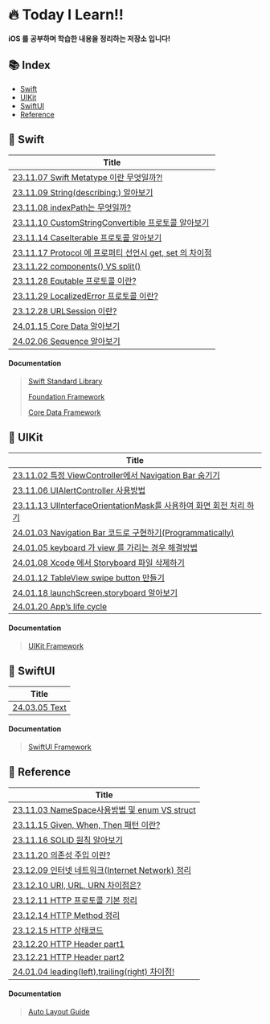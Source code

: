 # 🔥 Today I Learn!!

**iOS 를 공부하며 학습한 내용을 정리하는 저장소 입니다!**

## 📚 Index

- [Swift](#-Swift) 
- [UIKit](#-UIKit)
- [SwiftUI](#-SwiftUI)
- [Reference](#-Reference)


## 📑 Swift

|Title|
|-----|
|[23.11.07 Swift Metatype 이란 무엇일까?!](https://github.com/Developer-Nova/TIL_iOS/blob/main/2023%EB%85%84/11%EC%9B%94/231107.md)|
|[23.11.09 String(describing:) 알아보기](https://github.com/Developer-Nova/TIL_iOS/blob/main/2023%EB%85%84/11%EC%9B%94/231109.md)|
|[23.11.08 indexPath는 무엇일까?](https://github.com/Developer-Nova/TIL_iOS/blob/main/2023%EB%85%84/11%EC%9B%94/231108.md)|
|[23.11.10 CustomStringConvertible 프로토콜 알아보기](https://github.com/Developer-Nova/TIL_iOS/blob/main/2023%EB%85%84/11%EC%9B%94/231110.md)|
|[23.11.14 CaseIterable 프로토콜 알아보기](https://github.com/Developer-Nova/TIL_iOS/blob/main/2023%EB%85%84/11%EC%9B%94/231114.md)|
|[23.11.17 Protocol 에 프로퍼티 선언시 get, set 의 차이점](https://github.com/Developer-Nova/TIL_iOS/blob/main/2023%EB%85%84/11%EC%9B%94/231117.md)|
|[23.11.22 components() VS split()](https://github.com/Developer-Nova/TIL_iOS/blob/main/2023%EB%85%84/11%EC%9B%94/231122.md)|
|[23.11.28 Equtable 프로토콜 이란?](https://github.com/Developer-Nova/TIL_iOS/blob/main/2023%EB%85%84/11%EC%9B%94/231128.md)|
|[23.11.29 LocalizedError 프로토콜 이란?](https://github.com/Developer-Nova/TIL_iOS/blob/main/2023%EB%85%84/11%EC%9B%94/231129.md)|
|[23.12.28 URLSession 이란?](https://github.com/Developer-Nova/TIL_iOS/blob/main/2023%EB%85%84/12%EC%9B%94/231228.md)|
|[24.01.15 Core Data 알아보기](https://github.com/Developer-Nova/TIL_iOS/blob/main/2024%EB%85%84/1%EC%9B%94/240115.md)|
|[24.02.06 Sequence 알아보기](https://github.com/Developer-Nova/TIL_iOS/blob/main/2024%EB%85%84/2%EC%9B%94/24.02.06.md)|

#### Documentation

> [Swift Standard Library](https://developer.apple.com/documentation/swift/swift-standard-library)
> 
> [Foundation Framework](https://developer.apple.com/documentation/foundation/)
> 
> [Core Data Framework](https://developer.apple.com/documentation/coredata/)  


## 🔎 UIKit

|Title|
|-----|
|[23.11.02 특정 ViewController에서 Navigation Bar 숨기기](https://github.com/Developer-Nova/TIL_iOS/blob/main/2023%EB%85%84/11%EC%9B%94/231102.md)|
|[23.11.06 UIAlertController 사용방법](https://github.com/Developer-Nova/TIL_iOS/blob/main/2023%EB%85%84/11%EC%9B%94/231106.md)|
|[23.11.13 UIInterfaceOrientationMask를 사용하여 화면 회전 처리 하기](https://github.com/Developer-Nova/TIL_iOS/blob/main/2023%EB%85%84/11%EC%9B%94/231113.md)|
|[24.01.03 Navigation Bar 코드로 구현하기(Programmatically)](https://github.com/Developer-Nova/TIL_iOS/blob/main/2024%EB%85%84/1%EC%9B%94/240103.md)|
|[24.01.05 keyboard 가 view 를 가리는 경우 해결방법](https://github.com/Developer-Nova/TIL_iOS/blob/main/2024%EB%85%84/1%EC%9B%94/240105.md)|
|[24.01.08 Xcode 에서 Storyboard 파일 삭제하기](https://github.com/Developer-Nova/TIL_iOS/blob/main/2024%EB%85%84/1%EC%9B%94/240108.md)|
|[24.01.12 TableView swipe button 만들기](https://github.com/Developer-Nova/TIL_iOS/blob/main/2024%EB%85%84/1%EC%9B%94/240112.md)|
|[24.01.18 launchScreen.storyboard 알아보기](https://github.com/Developer-Nova/TIL_iOS/blob/main/2024%EB%85%84/1%EC%9B%94/240118.md)|
|[24.01.20 App’s life cycle](https://github.com/Developer-Nova/TIL_iOS/blob/main/2024%EB%85%84/1%EC%9B%94/240120.md)|

#### Documentation

> [UIKit Framework](https://developer.apple.com/documentation/uikit/)


## 🔎 SwiftUI

|Title|
|-----|
|[24.03.05 Text](https://github.com/Developer-Nova/TIL_iOS/blob/main/2024%EB%85%84/3%EC%9B%94/240305.md)|

#### Documentation

> [SwiftUI Framework](https://developer.apple.com/documentation/swiftui/)


## 🔗 Reference

|Title|
|-----|
|[23.11.03 NameSpace사용방법 및 enum VS struct](https://github.com/Developer-Nova/TIL_iOS/blob/main/2023%EB%85%84/11%EC%9B%94/231103.md)|
|[23.11.15 Given, When, Then 패턴 이란?](https://github.com/Developer-Nova/TIL_iOS/blob/main/2023%EB%85%84/11%EC%9B%94/231115.md)|
|[23.11.16 SOLID 원칙 알아보기](https://github.com/Developer-Nova/TIL_iOS/blob/main/2023%EB%85%84/11%EC%9B%94/231116.md)|
|[23.11.20 의존성 주입 이란?](https://github.com/Developer-Nova/TIL_iOS/blob/main/2023%EB%85%84/11%EC%9B%94/231120.md)|
|[23.12.09 인터넷 네트워크(Internet Network) 정리](https://github.com/Developer-Nova/TIL_iOS/blob/main/2023%EB%85%84/12%EC%9B%94/231209.md)|
|[23.12.10 URI, URL, URN 차이점은?](https://github.com/Developer-Nova/TIL_iOS/blob/main/2023%EB%85%84/12%EC%9B%94/231210.md)|
|[23.12.11 HTTP 프로토콜 기본 정리](https://github.com/Developer-Nova/TIL_iOS/blob/main/2023%EB%85%84/12%EC%9B%94/231211.md)|
|[23.12.14 HTTP Method 정리](https://github.com/Developer-Nova/TIL_iOS/blob/main/2023%EB%85%84/12%EC%9B%94/231214.md)|
|[23.12.15 HTTP 상태코드](https://github.com/Developer-Nova/TIL_iOS/blob/main/2023%EB%85%84/12%EC%9B%94/231215.md)|
|[23.12.20 HTTP Header part1](https://github.com/Developer-Nova/TIL_iOS/blob/main/2023%EB%85%84/12%EC%9B%94/231220.md)|
|[23.12.21 HTTP Header part2](https://github.com/Developer-Nova/TIL_iOS/blob/main/2023%EB%85%84/12%EC%9B%94/231221.md)|
|[24.01.04 leading(left),trailing(right) 차이점!](https://github.com/Developer-Nova/TIL_iOS/blob/main/2024%EB%85%84/1%EC%9B%94/240104.md)|

#### Documentation

> [Auto Layout Guide](https://developer.apple.com/library/archive/documentation/UserExperience/Conceptual/AutolayoutPG/index.html#//apple_ref/doc/uid/TP40010853-CH7-SW1)
